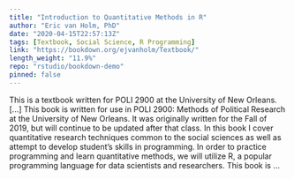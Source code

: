 ```yaml
---
title: "Introduction to Quantitative Methods in R"
author: "Eric van Holm, PhD"
date: "2020-04-15T22:57:13Z"
tags: [Textbook, Social Science, R Programming]
link: "https://bookdown.org/ejvanholm/Textbook/"
length_weight: "11.9%"
repo: "rstudio/bookdown-demo"
pinned: false
---
```


This is a textbook written for POLI 2900 at the University of New Orleans. [...] This book is written for use in POLI 2900: Methods of Political Research at the University of New Orleans. It was originally written for the Fall of 2019, but will continue to be updated after that class. In this book I cover quantitative research techniques common to the social sciences as well as attempt to develop student’s skills in programming. In order to practice programming and learn quantitative methods, we will utilize R, a popular programming language for data scientists and researchers. This book is ...
